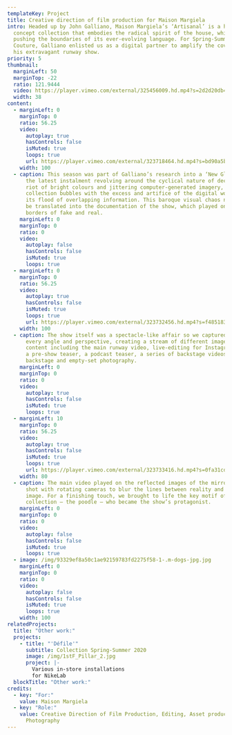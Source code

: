 ```yaml
---
templateKey: Project
title: Creative direction of film production for Maison Margiela
intro: Headed up by John Galliano, Maison Margiela’s ‘Artisanal’ is a high
  concept collection that embodies the radical spirit of the house, whilst
  pushing the boundaries of its ever-evolving language. For Spring-Summer 19
  Couture, Galliano enlisted us as a digital partner to amplify the coverage of
  his extravagant runway show.
priority: 5
thumbnail:
  marginLeft: 50
  marginTop: -22
  ratio: 121.9444
  video: https://player.vimeo.com/external/325456009.hd.mp4?s=2d2d20db4d509264e3e8c1ed290c9576d15a2cc7&profile_id=174
  width: 38
content:
  - marginLeft: 0
    marginTop: 0
    ratio: 56.25
    video:
      autoplay: true
      hasControls: false
      isMuted: true
      loops: true
      url: https://player.vimeo.com/external/323718464.hd.mp4?s=bd90a5b3f772786683c7c27efd785fc178cdeb6c&profile_id=175
    width: 100
  - caption: This season was part of Galliano’s research into a ‘New Glamour’, with
      the latest instalment revolving around the cyclical nature of decadence. A
      riot of bright colours and jittering computer-generated imagery, the
      collection bubbles with the excess and artifice of the digital world and
      its flood of overlapping information. This baroque visual chaos needed to
      be translated into the documentation of the show, which played on the
      borders of fake and real.
    marginLeft: 0
    marginTop: 0
    ratio: 0
    video:
      autoplay: false
      hasControls: false
      isMuted: true
      loops: true
  - marginLeft: 0
    marginTop: 0
    ratio: 56.25
    video:
      autoplay: true
      hasControls: false
      isMuted: true
      loops: true
      url: https://player.vimeo.com/external/323732456.hd.mp4?s=f48518364794407d4839f05886fae630f4507f09&profile_id=175
    width: 100
  - caption: The show itself was a spectacle-like affair so we captured it from
      every angle and perspective, creating a stream of different images and
      content including the main runway video, live-editing for Instagram Live,
      a pre-show teaser, a podcast teaser, a series of backstage videos and
      backstage and empty-set photography.
    marginLeft: 0
    marginTop: 0
    ratio: 0
    video:
      autoplay: true
      hasControls: false
      isMuted: true
      loops: true
  - marginLeft: 10
    marginTop: 0
    ratio: 56.25
    video:
      autoplay: true
      hasControls: false
      isMuted: true
      loops: true
      url: https://player.vimeo.com/external/323733416.hd.mp4?s=0fa31cd68099a054665f50639759620a24a12af8&profile_id=175
    width: 80
  - caption: The main video played on the reflected images of the mirrored runway,
      shot with rotating cameras to blur the lines between reality and its
      image. For a finishing touch, we brought to life the key motif of the
      collection – the poodle – who became the show’s protagonist.
    marginLeft: 0
    marginTop: 0
    ratio: 0
    video:
      autoplay: false
      hasControls: false
      isMuted: true
      loops: true
  - image: /img/93329ef8a50c1ae92159783fd2275f58-1-.m-dogs-jpg.jpg
    marginLeft: 0
    marginTop: 0
    ratio: 0
    video:
      autoplay: false
      hasControls: false
      isMuted: true
      loops: true
    width: 100
relatedProjects:
  title: "Other work:"
  projects:
    - title: "'Défile'"
      subtitle: Collection Spring-Summer 2020
      image: /img/1stF_Pillar_2.jpg
      project: |-
        Various in-store installations
        for NikeLab
  blockTitle: "Other work:"
credits:
  - key: "For:"
    value: Maison Margiela
  - key: "Role:"
    value: Creative Direction of Film Production, Editing, Asset production,
      Photography
---
```

